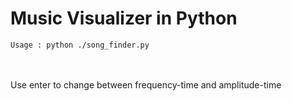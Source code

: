 # Music Visualizer in Python

```
Usage : python ./song_finder.py
```

<br>
<br>
Use enter to change between frequency-time and amplitude-time
